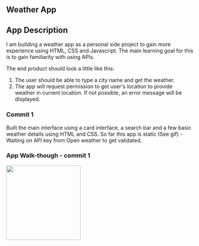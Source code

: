 ## Weather App

## App Description
I am building a weather app as a personal side project to gain more experience using HTML, CSS and Javascript. The main learning goal for this is to gain familiarity with using APIs. 

The end product should look a little like this:

1) The user should be able to type a city name and get the weather.
2) The app will request permission to get user's location to provide weather in current location. If not possible, an error message will be displayed.


### Commit 1
Built the main interface using a card interface, a search bar and a few basic weather details using HTML and CSS. So far this app is static (See gif) - Waiting on API key from Open weather to get validated. 

### App Walk-though - commit 1
<img src="YOUR_GIF_URL_HERE" width=200><br>


